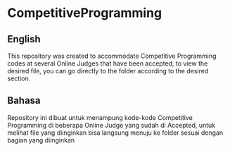 # CompetitiveProgramming

## English
This repository was created to accommodate Competitive Programming codes at several Online Judges that have been accepted, to view the desired file, you can go directly to the folder according to the desired section.

## Bahasa
Repository ini dibuat untuk menampung kode-kode Competitive Programming di beberapa Online Judge yang sudah di Accepted, untuk melihat file yang diinginkan bisa langsung menuju ke folder sesuai dengan bagian yang diinginkan
